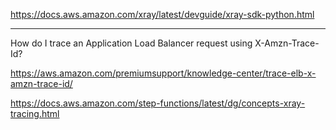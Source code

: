 https://docs.aws.amazon.com/xray/latest/devguide/xray-sdk-python.html

---

How do I trace an Application Load Balancer request using X-Amzn-Trace-Id?

https://aws.amazon.com/premiumsupport/knowledge-center/trace-elb-x-amzn-trace-id/


https://docs.aws.amazon.com/step-functions/latest/dg/concepts-xray-tracing.html
